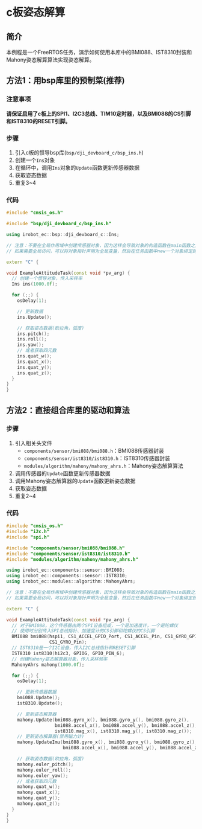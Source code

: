 # c板姿态解算

## 简介

本例程是一个FreeRTOS任务，演示如何使用本库中的BMI088、IST8310封装和Mahony姿态解算算法实现姿态解算。

## 方法1：用bsp库里的预制菜(推荐)

### 注意事项

**请保证启用了c板上的SPI1、I2C3总线、TIM10定时器，以及BMI088的CS引脚和IST8310的RESET引脚。**

### 步骤

1. 引入c板的惯导bsp库(`bsp/dji_devboard_c/bsp_ins.h`)
2. 创建一个`Ins`对象
3. 在循环中，调用`Ins`对象的`Update`函数更新传感器数据
4. 获取姿态数据
5. 重复3~4

### 代码

```c++
#include "cmsis_os.h"

#include "bsp/dji_devboard_c/bsp_ins.h"

using irobot_ec::bsp::dji_devboard_c::Ins;

// 注意：不要在全局作用域中创建传感器对象，因为这样会导致对象的构造函数在main函数之前调用，而HAL库此时还未初始化
// 如果需要全局访问，可以将对象指针声明为全局变量，然后在任务函数中new一个对象绑定到指针上

extern "C" {

void ExampleAttitudeTask(const void *pv_arg) {
  // 创建一个惯导对象，传入采样率
  Ins ins(1000.0f);

  for (;;) {
    osDelay(1);

    // 更新数据
    ins.Update();

    // 获取姿态数据(欧拉角，弧度)
    ins.pitch();
    ins.roll();
    ins.yaw();
    // 或者获取四元数
    ins.quat_w();
    ins.quat_x();
    ins.quat_y();
    ins.quat_z();
  }
}
}

```

## 方法2：直接组合库里的驱动和算法

### 步骤

1. 引入相关头文件
    - `components/sensor/bmi088/bmi088.h`：BMI088传感器封装
    - `components/sensor/ist8310/ist8310.h`：IST8310传感器封装
    - `modules/algorithm/mahony/mahony_ahrs.h`：Mahony姿态解算算法
2. 调用传感器的`Update`函数更新传感器数据
3. 调用Mahony姿态解算器的`Update`函数更新姿态数据
4. 获取姿态数据
5. 重复2~4

### 代码

```c++
#include "cmsis_os.h"
#include "i2c.h"
#include "spi.h"

#include "components/sensor/bmi088/bmi088.h"
#include "components/sensor/ist8310/ist8310.h"
#include "modules/algorithm/mahony/mahony_ahrs.h"

using irobot_ec::components::sensor::BMI088;
using irobot_ec::components::sensor::IST8310;
using irobot_ec::modules::algorithm::MahonyAhrs;

// 注意：不要在全局作用域中创建传感器对象，因为这样会导致对象的构造函数在main函数之前调用，而HAL库此时还未初始化
// 如果需要全局访问，可以将对象指针声明为全局变量，然后在任务函数中new一个对象绑定到指针上

extern "C" {

void ExampleAttitudeTask(const void *pv_arg) {
  // 对于BMI088，这个传感器由两个SPI设备组成，一个是加速度计，一个是陀螺仪
  // 使用时分别传入SPI总线指针、加速度计的CS引脚和陀螺仪的CS引脚
  BMI088 bmi088(hspi1, CS1_ACCEL_GPIO_Port, CS1_ACCEL_Pin, CS1_GYRO_GPIO_Port,
                CS1_GYRO_Pin);
  // IST8310是一个I2C设备，传入I2C总线指针和RESET引脚
  IST8310 ist8310(hi2c3, GPIOG, GPIO_PIN_6);
  // 创建Mahony姿态解算器对象，传入采样频率
  MahonyAhrs mahony(1000.0f);

  for (;;) {
    osDelay(1);

    // 更新传感器数据
    bmi088.Update();
    ist8310.Update();

    // 更新姿态解算器
    mahony.Update(bmi088.gyro_x(), bmi088.gyro_y(), bmi088.gyro_z(),
                  bmi088.accel_x(), bmi088.accel_y(), bmi088.accel_z(),
                  ist8310.mag_x(), ist8310.mag_y(), ist8310.mag_z());
    // 更新姿态解算器(禁用磁力计)
    mahony.UpdateImu(bmi088.gyro_x(), bmi088.gyro_y(), bmi088.gyro_z(),
                     bmi088.accel_x(), bmi088.accel_y(), bmi088.accel_z());

    // 获取姿态数据(欧拉角，弧度)
    mahony.euler_pitch();
    mahony.euler_roll();
    mahony.euler_yaw();
    // 或者获取四元数
    mahony.quat_w();
    mahony.quat_x();
    mahony.quat_y();
    mahony.quat_z();
  }
}
}
```